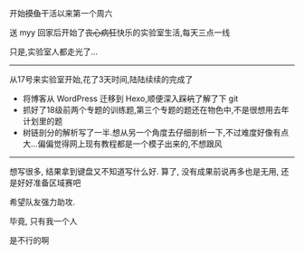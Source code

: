 开始~~摸鱼~~干活以来第一个周六

送 myy 回家后开始了~~丧心病狂~~快乐的实验室生活,每天三点一线

只是,实验室人都走光了...

---

从17号来实验室开始,花了3天时间,陆陆续续的完成了

- 将博客从 WordPress 迁移到 Hexo,顺便深入~~踩坑~~了解了下 git
- 抓好了18级前两个专题的训练题,第三个专题的题还在物色中,不是很想用去年计划里的题
- 树链剖分的解析写了一半.想从另一个角度去仔细剖析一下,不过难度好像有点大...偏偏觉得网上现有教程都是一个模子出来的,不想跟风

---

想写很多, 结果拿到键盘又不知道写什么好. 算了, 没有成果前说再多也是无用, 还是好好准备区域赛吧

希望队友强力助攻. 

毕竟, 只有我一个人

是不行的啊